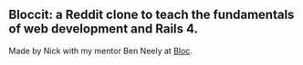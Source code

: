 ## Bloccit: a Reddit clone to teach the fundamentals of web development and Rails 4.

Made by Nick with my mentor Ben Neely at [Bloc](http://bloc.io).